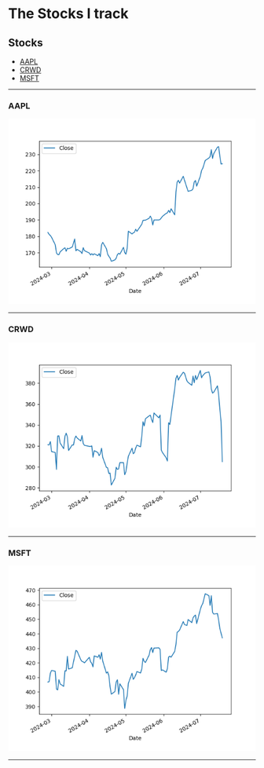 # The Stocks I track

## Stocks

- [AAPL](#AAPL)
- [CRWD](#CRWD)
- [MSFT](#MSFT)


----

<h3 id="AAPL">AAPL</h3>

<img width="800" src="./images/AAPL.png" />

----
<h3 id="CRWD">CRWD</h3>

<img width="800" src="./images/CRWD.png" />

----
<h3 id="MSFT">MSFT</h3>

<img width="800" src="./images/MSFT.png" />

----